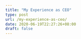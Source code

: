 ```yaml
---
title: "My Experience as CEO"
type: post
url: /my-experience-as-ceo/
date: 2020-06-19T22:27:26+08:00
draft: false
---
```


